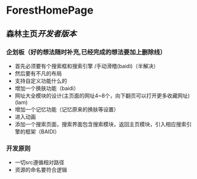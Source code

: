 # ForestHomePage
## **森林主页***开发者版本*
### 企划板（好的想法随时补充,已经完成的想法要加上删除线）
- 首先必须要有个搜索框和搜索引擎 /手动滑稽(baidi)（半解决）
- 然后要有不凡的布局
- 支持自定义功能什么的
- 增加一个换肤功能（baidi）
- 网址大全模块的设计(主页面的网址4~8个，向下翻页可以打开更多收藏网址)(lam)
- 增加一个记忆功能（记忆原来的换肤等设置）
- 进入动画
- 添加一个搜索页面，搜索界面包含搜索模块，返回主页模块，引入相应搜索引擎的框架（BAIDI）
### 开发原则
- 一切src遵循相对路径
- 资源的命名要符合逻辑